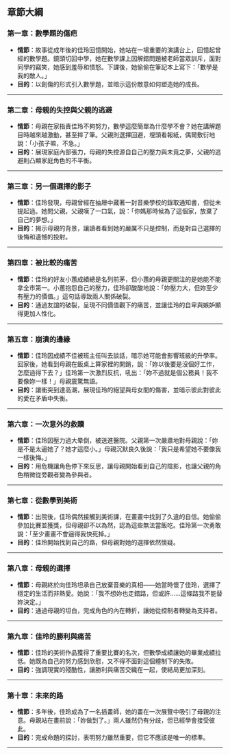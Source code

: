 ## 章節大綱

### **第一章：數學題的傷疤**  
- **情節**：故事從成年後的佳玲回憶開始，她站在一場重要的演講台上，回憶起曾經的數學題。鏡頭切回中學，她在數學課上因解錯問題被老師當眾訓斥，面對同學的竊笑，她感到羞辱和憤怒。下課後，她偷偷在筆記本上寫下：「數學是我的敵人。」  
- **目的**：以創傷的形式引入數學題，並暗示這份敵意如何塑造她的成長。

---

### **第二章：母親的失控與父親的逃避**  
- **情節**：母親在家指責佳玲不夠努力，數學這麼簡單為什麼學不會？她在講解題目時越來越激動，甚至摔了筆。父親則選擇回避，埋頭看報紙，偶爾敷衍地說：「小孩子嘛，不急。」  
- **目的**：展現家庭內部張力，母親的失控源自自己的壓力與未竟之夢，父親的逃避則凸顯家庭角色的不平衡。  

---

### **第三章：另一個選擇的影子**  
- **情節**：佳玲發現，母親曾經在抽屜中藏著一封音樂學校的錄取通知書，但從未提起過。她問父親，父親嘆了一口氣，說：「你媽那時候為了這個家，放棄了自己的夢想。」  
- **目的**：揭示母親的背景，讓讀者看到她的嚴厲不只是控制，而是對自己選擇的後悔和遺憾的投射。  

---

### **第四章：被比較的痛苦**  
- **情節**：佳玲的好友小蕙成績總是名列前茅，但小蕙的母親更關注的是她能不能拿全市第一。小蕙抱怨自己的壓力，佳玲卻酸酸地說：「妳壓力大，但妳至少有壓力的價值。」這句話導致兩人關係破裂。  
- **目的**：通過友誼的破裂，呈現不同價值觀下的痛苦，並讓佳玲的自卑與嫉妒顯得更加人性化。  

---

### **第五章：崩潰的邊緣**  
- **情節**：佳玲因成績不佳被班主任叫去談話，暗示她可能會影響班級的升學率。回家後，她看到母親在飯桌上算家裡的開銷，說：「妳以後要是沒個好工作，怎麼過得下去？」佳玲第一次激烈反抗，吼出：「妳不過就是個公務員！我不要像妳一樣！」母親震驚無語。  
- **目的**：讓衝突到達高潮，展現佳玲的絕望與母女間的傷害，並暗示彼此對彼此的愛在矛盾中失衡。  

---

### **第六章：一次意外的救贖**  
- **情節**：佳玲因壓力過大晕倒，被送進醫院。父親第一次嚴肅地對母親說：「妳是不是太逼她了？她才這麼小。」母親沉默良久後說：「我只是希望她不要像我一樣後悔。」  
- **目的**：用危機讓角色停下來反思，讓母親開始看到自己的陰影，也讓父親的角色稍微從旁觀者變為參與者。  

---

### **第七章：從數學到美術**  
- **情節**：出院後，佳玲偶然接觸到美術課，在畫畫中找到了久違的自信。她偷偷參加比賽並獲獎，但母親卻不以為然，認為這些無法當飯吃。佳玲第一次勇敢說：「至少畫畫不會逼得我快死掉。」  
- **目的**：佳玲開始找到自己的路，但母親對她的選擇依然懷疑。  

---

### **第八章：母親的選擇**  
- **情節**：母親終於向佳玲坦承自己放棄音樂的真相——她當時懷了佳玲，選擇了穩定的生活而非熱愛。她說：「我不想妳也走錯路，但或許……這條路我不能替妳決定。」  
- **目的**：通過母親的坦白，完成角色的內在轉折，讓她從控制者轉變為支持者。  

---

### **第九章：佳玲的勝利與痛苦**  
- **情節**：佳玲的美術作品獲得了重要比賽的名次，但數學成績讓她的畢業成績拉低。她既為自己的努力感到欣慰，又不得不面對這個體制下的失敗。  
- **目的**：強調現實的殘酷性，讓勝利與痛苦交織在一起，使結局更加深刻。  

---

### **第十章：未來的路**  
- **情節**：多年後，佳玲成為了一名插畫師，她的畫在一次展覽中吸引了母親的注意。母親站在畫前說：「妳做到了。」兩人雖然仍有分歧，但已經學會接受彼此。  
- **目的**：完成命題的探討，表明努力雖然重要，但它不應該是唯一的標準。  

---